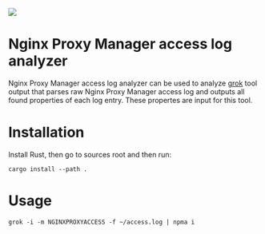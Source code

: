 [![](https://tokei.rs/b1/github/aegoroff/npma?category=code)](https://github.com/XAMPPRocky/tokei)

# Nginx Proxy Manager access log analyzer
Nginx Proxy Manager access log analyzer can be used to analyze [grok](https://github.com/aegoroff/grok) tool output that parses 
raw Nginx Proxy Manager access log and outputs all found properties of each log entry. These propertes are input for this tool.

# Installation
Install Rust, then go to sources root and then run:
```shell
cargo install --path .
```
# Usage
```
grok -i -m NGINXPROXYACCESS -f ~/access.log | npma i
```

